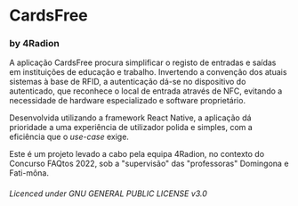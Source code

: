 # CardsFree
### by 4Radion


A aplicação CardsFree procura simplificar o registo de entradas e saídas em instituições de educação e trabalho. Invertendo a convenção dos atuais sistemas à base de RFID, a autenticação dá-se no dispositivo do autenticado, que reconhece o local de entrada através de NFC, evitando a necessidade de hardware especializado e software proprietário.

Desenvolvida utilizando a framework React Native, a aplicação dá prioridade a uma experiência de utilizador polida e simples, com a eficiência que o *use-case* exige.

Este é um projeto levado a cabo pela equipa 4Radion, no contexto do Concurso FAQtos 2022, sob a "supervisão" das "professoras" Domingona e Fati-môna.

###### Licenced under GNU GENERAL PUBLIC LICENSE v3.0
